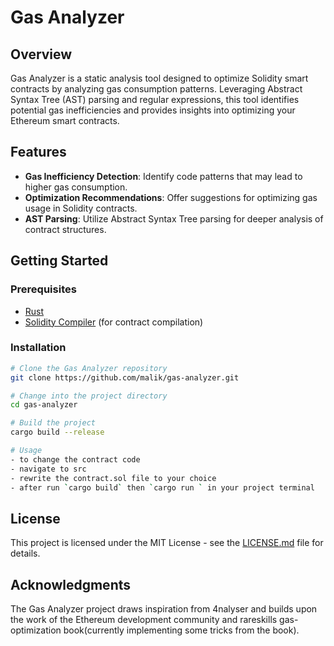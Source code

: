 #   
# Gas Analyzer

## Overview

Gas Analyzer is a static analysis tool designed to optimize Solidity smart contracts by analyzing gas consumption patterns. Leveraging Abstract Syntax Tree (AST) parsing and regular expressions, this tool identifies potential gas inefficiencies and provides insights into optimizing your Ethereum smart contracts.

## Features

- **Gas Inefficiency Detection**: Identify code patterns that may lead to higher gas consumption.
- **Optimization Recommendations**: Offer suggestions for optimizing gas usage in Solidity contracts.
- **AST Parsing**: Utilize Abstract Syntax Tree parsing for deeper analysis of contract structures.

## Getting Started

### Prerequisites

- [Rust](https://www.rust-lang.org/tools/install)
- [Solidity Compiler](https://docs.soliditylang.org/en/latest/installing-solidity.html) (for contract compilation)

### Installation

```bash
# Clone the Gas Analyzer repository
git clone https://github.com/malik/gas-analyzer.git

# Change into the project directory
cd gas-analyzer

# Build the project
cargo build --release

# Usage
- to change the contract code
- navigate to src
- rewrite the contract.sol file to your choice
- after run `cargo build` then `cargo run ` in your project terminal
```
## License

This project is licensed under the MIT License - see the [LICENSE.md](https://chat.openai.com/c/LICENSE.md) file for details.

## Acknowledgments

The Gas Analyzer project draws inspiration from 4nalyser and builds upon the work of the Ethereum development community and rareskills gas-optimization book(currently implementing some tricks from the book).